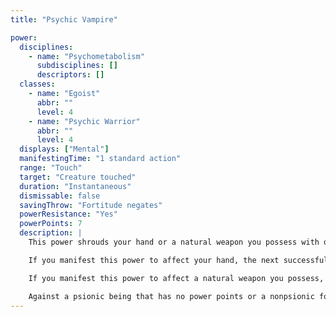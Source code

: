 ```yaml
---
title: "Psychic Vampire"

power:
  disciplines:
    - name: "Psychometabolism"
      subdisciplines: []
      descriptors: []
  classes:
    - name: "Egoist"
      abbr: ""
      level: 4
    - name: "Psychic Warrior"
      abbr: ""
      level: 4
  displays: ["Mental"]
  manifestingTime: "1 standard action"
  range: "Touch"
  target: "Creature touched"
  duration: "Instantaneous"
  dismissable: false
  savingThrow: "Fortitude negates"
  powerResistance: "Yes"
  powerPoints: 7
  description: |
    This power shrouds your hand or a natural weapon you possess with darkness that you can use to drain an opponent's power.

    If you manifest this power to affect your hand, the next successful melee touch attack you make (if the victim fails its Fortitude save) drains 2 power points from your foe for every manifester level you have. The drained points simply dissipate. Your touch attack, charged with psionic power, is treated as an armed attack.

    If you manifest this power to affect a natural weapon you possess, you must make a successful melee attack with the weapon to gain the power's benefit.

    Against a psionic being that has no power points or a nonpsionic foe, your attack instead deals 2 points of Intelligence, Wisdom, or Charisma damage (your choice).
---
```

